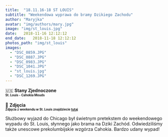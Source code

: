 ```yaml
---
title:  "18.11.16-18 ST LOUIS"
subtitle: "Weekendowa wyprawa do bramy Dzikiego Zachodu"
author: "Maryjka"
avatar: "img/authors/mary.jpg"
image: "img/st_louis.jpg"
date:   2018-11-16 12:12:12
end_date:   2018-11-18 12:12:12
photos_path: "img/st_louis"
images:
  - "DSC_0859.JPG"
  - "DSC_0887.JPG"
  - "DSC_0983.JPG"
  - "DSC_1041.JPG"
  - "st_louis.jpg"
  - "DSC_1269.JPG"
---
```

🇺🇸 **Stany Zjednoczone**<br/>
**<sub><sup>St. Louis - Cahokia Mouds</sup></sub>**<br/>
<br/>
📸 **Zdjęcia**<br/>
<sub><sup>**Zdjęcia z weekendu w St. Louis znajdziecie <a href="https://photos.app.goo.gl/FjurujNc5sTMHSL67">tutaj</a>**</sup></sub>

Służbowy wyjazd do Chicago był świetnym pretekstem do weekendowego wypadu do St. Louis, słynnego jako brama na Dziki Zachód. Odwiedziliśmy także unescowe prekolumbijskie wzgórza Cahokia. Bardzo udany wypad! 
